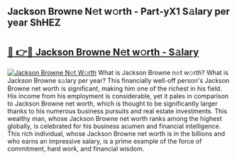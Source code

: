 ## Jackson Browne N𝚎t w𝚘rth - Part-yX1 S𝚊lary per year ShHEZ

# <h2><a href="http://gc36k4.nevu.top/?p=Jackson+Browne">🔗 👉🔴 Jackson Browne N𝚎t w𝚘rth - S𝚊lary</a></h2>

[![Jackson Browne N𝚎t W𝚘rth](https://i.imgur.com/Oavwk0R.jpeg)](http://gc36k4.nevu.top/?p=Jackson+Browne)
What is Jackson Browne n𝚎t w𝚘rth? What is Jackson Browne s𝚊lary per year?
This financially well-off person's Jackson Browne net worth is significant, making him one of the richest in his field. His income from his employment is considerable, yet it pales in comparison to Jackson Browne net worth, which is thought to be significantly larger thanks to his numerous business pursuits and real estate investments. This wealthy man, whose Jackson Browne net worth ranks among the highest globally, is celebrated for his business acumen and financial intelligence. This rich individual, whose Jackson Browne net worth is in the billions and who earns an impressive salary, is a prime example of the force of commitment, hard work, and financial wisdom.
